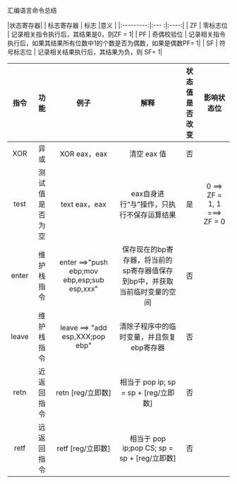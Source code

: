 汇编语言命令总结

|状态寄存器|
| 标志寄存器 | 标志 |意义 |
|:---------:|:--- :|:----:|
| ZF | 零标志位 | 记录相关指令执行后，其结果是0，则ZF = 1|
| PF | 奇偶校验位 | 记录相关指令执行后，如果其结果所有位数中1的个数是否为偶数，如果是偶数PF= 1|
| SF | 符号标志位 | 记录相关结果执行后，其结果为负，则 SF= 1|

| 指令 | 功能 | 例子 | 解释| 状态值是否改变 | 影响状态位 |
|:----:|:---:|:----:|:---:|:------------:|:---------:|
| XOR | 异或 |XOR eax，eax| 清空 eax 值| 否 | |
| test | 测试值是否为空 | text eax，eax | eax自身进行“与”操作，只执行不保存运算结果| 是 |0 ==> ZF = 1, 1 ===> ZF = 0|
|enter | 维护栈指令 | enter ==>"push ebp;mov ebp,esp;sub esp,xxx"| 保存现在的bp寄存器，将当前的sp寄存器值保存到bp中，并获取当前临时变量的空间 |否||
| leave | 维护栈指令 | leave ==> "add esp,XXX;pop ebp"|清除子程序中的临时变量，并且恢复ebp寄存器|否||
| retn | 近返回指令 | retn [reg/立即数]| 相当于 pop ip; sp = sp + [reg/立即数]|否||
| retf | 远返回指令 | retf [reg/立即数]| 相当于 pop ip;pop CS; sp = sp + [reg/立即数]|否||


